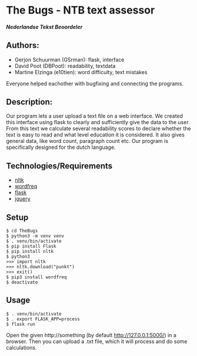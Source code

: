 # The Bugs - NTB text assessor 
##### Nederlandse Tekst Beoordeler


## Authors:
- Gerjon Schuurman (GSrman): flask, interface
- David Poot (DBPoot): readability, textdata
- Martine Elzinga (e10tien): word difficulty, text mistakes

Everyone helped eachother with bugfixing and connecting the programs.


## Description:
Our program lets a user upload a text file on a web interface. We created this interface using flask to clearly and sufficiently give the data to the user. From this text we calculate several readability scores to declare whether the text is easy to read and what level education it is considered. It also gives general data, like word count, paragraph count etc. 
Our program is specifically designed for the dutch language.


## Technologies/Requirements
- [nltk](https://www.nltk.org/)
- [wordfreq](https://github.com/rspeer/wordfreq)
- [flask](https://flask.palletsprojects.com/)
- [jquery](https://jquery.com/)


## Setup

```
$ cd TheBugs
$ python3 -m venv venv
$ . venv/bin/activate
$ pip install Flask
$ pip install nltk
$ python3
>>> import nltk
>>> nltk.download("punkt")
>>> exit()
$ pip3 install wordfreq
$ deactivate
```

## Usage

```
$ . venv/bin/activate
$ . export FLASK_APP=process
$ flask run
```

Open the given http://something (by default http://127.0.0.1:5000/) in a browser.
Then you can upload a .txt file, which it will process and
do some calculations.